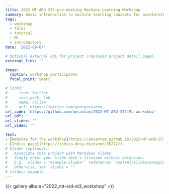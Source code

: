 ```yaml
---
title: 2022 MT ARD ST3 pre-meeting Machine Learning Workshop
summary: Basic introduction to machine learning concepts for accelerator physicists
tags:
  - workshop
  - talks
  - tutorial
  - ML
  - introductory
date: '2022-09-07'

# Optional external URL for project (replaces project detail page).
external_link: ''

image:
  caption: workshop participants
  focal_point: Smart

# links:
#   - icon: twitter
#     icon_pack: fab
#     name: Follow
#     url: https://twitter.com/georgecushen
url_code: 'https://github.com/ansantam/2022-MT-ARD-ST3-ML-workshop'
url_pdf: ''
url_slides: ''
url_video: ''

text:
- [Website for the workshop](https://ansantam.github.io/2022-MT-ARD-ST3-ML-workshop/)
- [Indico page](https://indico.desy.de/event/35272/)
# Slides (optional).
#   Associate this project with Markdown slides.
#   Simply enter your slide deck's filename without extension.
#   E.g. `slides = "example-slides"` references `content/slides/example-slides.md`.
#   Otherwise, set `slides = ""`.
# slides: example
---
```


{{< gallery album="2022_mt-ard-st3_workshop" >}}


